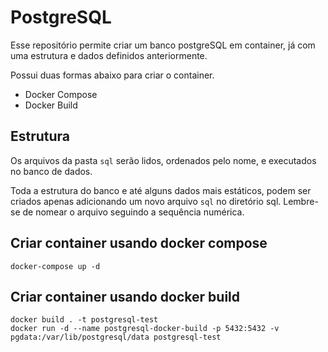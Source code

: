# PostgreSQL
Esse repositório permite criar um banco postgreSQL em container, já com uma estrutura e dados definidos anteriormente.

Possui duas formas abaixo para criar o container. 
* Docker Compose
* Docker Build

## Estrutura
Os arquivos da pasta `sql` serão lidos, ordenados pelo nome, e executados no banco de dados.

Toda a estrutura do banco e até alguns dados mais estáticos, podem ser criados apenas adicionando um novo arquivo `sql` no diretório sql. Lembre-se de nomear o arquivo seguindo a sequência numérica.

## Criar container usando docker compose
```
docker-compose up -d
```

## Criar container usando docker build
```
docker build . -t postgresql-test
docker run -d --name postgresql-docker-build -p 5432:5432 -v pgdata:/var/lib/postgresql/data postgresql-test
```